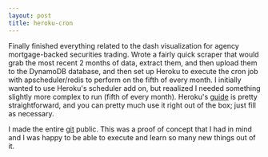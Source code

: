 ```yaml
---
layout: post
title: heroku-cron
---
```


Finally finished everything related to the dash visualization for agency mortgage-backed securities trading. Wrote a fairly quick scraper that would grab the most recent 2 months of data, extract them, and then upload them to the DynamoDB database, and then set up Heroku to execute the cron job with apscheduler/redis to perform on the fifth of every month. I initially wanted to use Heroku's scheduler add on, but reaalized I needed something slightly more complex to run (fifth of every month). Heroku's <a href="https://devcenter.heroku.com/articles/clock-processes-python">guide</a> is pretty straightforward, and you can pretty much use it right out of the box; just fill as necessary.

I made the entire <a href="https://github.com/stuffofminsun/FINRA-ABS">git</a> public. This was a proof of concept that I had in mind and I was happy to be able to execute and learn so many new things out of it. 